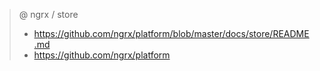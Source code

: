 > @ ngrx / store
> - https://github.com/ngrx/platform/blob/master/docs/store/README.md
> - https://github.com/ngrx/platform